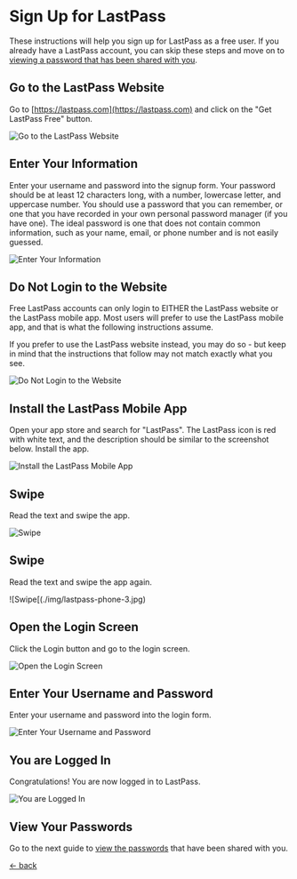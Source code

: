 # Sign Up for LastPass
These instructions will help you sign up for LastPass as a free user.  If you already have a LastPass account, you can skip these steps and move on to [viewing a password that has been shared with you](./lastpass-view.md).

## Go to the LastPass Website
Go to [https://lastpass.com](https://lastpass.com) and click on the "Get LastPass Free" button.

![Go to the LastPass Website](./img/lastpass-signup-1.png)

## Enter Your Information
Enter your username and password into the signup form.  Your password should be at least 12 characters long, with a number, lowercase letter, and uppercase number.  You should use a password that you can remember, or one that you have recorded in your own personal password manager (if you have one).  The ideal password is one that does not contain common information, such as your name, email, or phone number and is not easily guessed.

![Enter Your Information](./img/lastpass-signup-2.png)

## Do Not Login to the Website
Free LastPass accounts can only login to EITHER the LastPass website or the LastPass mobile app.  Most users will prefer to use the LastPass mobile app, and that is what the following instructions assume.

If you prefer to use the LastPass website instead, you may do so - but keep in mind that the instructions that follow may not match exactly what you see.

![Do Not Login to the Website](./img/lastpass-signup-3.png)

## Install the LastPass Mobile App
Open your app store and search for "LastPass".  The LastPass icon is red with white text, and the description should be similar to the screenshot below.  Install the app.

![Install the LastPass Mobile App](./img/lastpass-phone-1.jpg)

## Swipe
Read the text and swipe the app.

![Swipe](./img/lastpass-phone-2.png)

## Swipe
Read the text and swipe the app again.

![Swipe[(./img/lastpass-phone-3.jpg)

## Open the Login Screen
Click the Login button and go to the login screen.

![Open the Login Screen](./img/lastpass-phone-4.png)

## Enter Your Username and Password
Enter your username and password into the login form.

![Enter Your Username and Password](./img/lastpass-phone-5.jpg)

## You are Logged In
Congratulations!  You are now logged in to LastPass.

![You are Logged In](./img/lastpass-phone-6.jpg)

## View Your Passwords
Go to the next guide to [view the passwords](./lastpass-view.md) that have been shared with you.

[<- back](./README.md)

